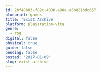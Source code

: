 ```yaml
---
id: 2bf48b83-f82c-4030-a98a-e6b821bdc637
blueprint: games
title: 'Exist Archive'
platform: playstation-vita
genre:
  - rpg
digital: false
physical: true
guide: false
pending: false
posted: '2017-01-09'
slug: exist-archive
---
```

